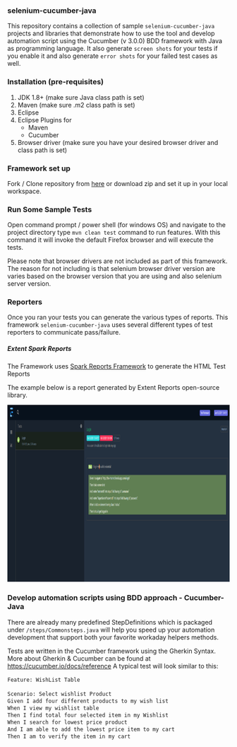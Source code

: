 ### selenium-cucumber-java

This repository contains a collection of sample `selenium-cucumber-java` projects and libraries that demonstrate how to
use the tool and develop automation script using the Cucumber (v 3.0.0) BDD framework with Java as programming language.
It also generate `screen shots` for your tests if you enable it and also generate `error shots` for your failed test cases as well.

### Installation (pre-requisites)

1. JDK 1.8+ (make sure Java class path is set)
2. Maven (make sure .m2 class path is set)
3. Eclipse
4. Eclipse Plugins for
    - Maven
    - Cucumber
5. Browser driver (make sure you have your desired browser driver and class path is set)

### Framework set up

Fork / Clone repository from [here]( https://github.com/amiya-pattnaik/selenium-cucumber-java) or download zip and set
it up in your local workspace.

### Run Some Sample Tests

Open command prompt / power shell (for windows OS) and navigate to the project directory
type `mvn clean test` command to run features. With this command it will invoke the default Firefox browser and will
execute the tests.

Please note that browser drivers are not included as part of this framework. The reason for not including is that
selenium browser driver version are varies based on the browser version that you are using and also selenium server
version.


### Reporters

Once you ran your tests you can generate the various types of reports. This framework `selenium-cucumber-java` uses
several different types of test reporters to communicate pass/failure.


##### Extent Spark Reports

The Framework uses [Spark Reports Framework](http://www.extentreports.com/docs/versions/4/java/spark-reporter.html) to
generate the HTML Test Reports

The example below is a report generated by Extent Reports open-source library.

<img src="https://github.com/amiya-pattnaik/selenium-cucumber-java/blob/master/src/main/resources/demo/demo.png" height="400px" width="600"/>

### Develop automation scripts using BDD approach - Cucumber-Java

There are already many predefined StepDefinitions which is packaged under `/steps/Commonsteps.java` will help you speed
up your automation development that support both your favorite workaday helpers methods.

Tests are written in the Cucumber framework using the Gherkin Syntax. More about Gherkin & Cucumber can be found
at https://cucumber.io/docs/reference A typical test will look similar to this:

```
Feature: WishList Table

Scenario: Select wishlist Product
Given I add four different products to my wish list
When I view my wishlist table
Then I find total four selected item in my Wishlist
When I search for lowest price product
And I am able to add the lowest price item to my cart
Then I am to verify the item in my cart

